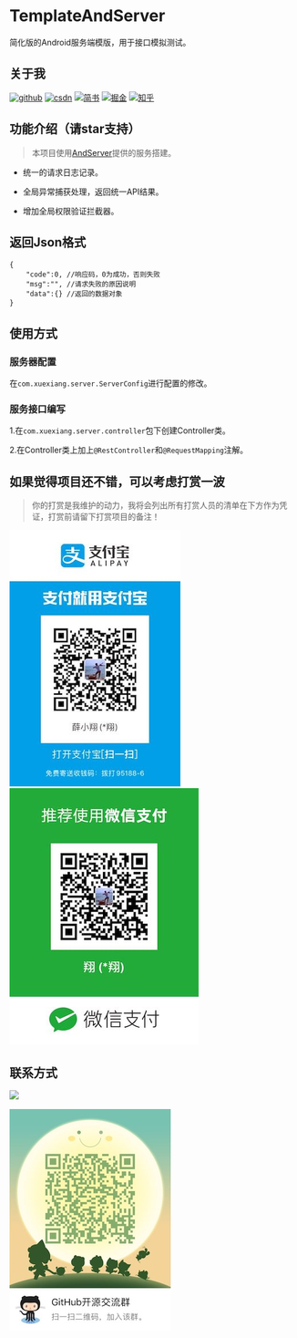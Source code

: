 # TemplateAndServer

简化版的Android服务端模版，用于接口模拟测试。

## 关于我

[![github](https://img.shields.io/badge/GitHub-xuexiangjys-blue.svg)](https://github.com/xuexiangjys)   [![csdn](https://img.shields.io/badge/CSDN-xuexiangjys-green.svg)](http://blog.csdn.net/xuexiangjys)   [![简书](https://img.shields.io/badge/简书-xuexiangjys-red.svg)](https://www.jianshu.com/u/6bf605575337)   [![掘金](https://img.shields.io/badge/掘金-xuexiangjys-brightgreen.svg)](https://juejin.im/user/598feef55188257d592e56ed)   [![知乎](https://img.shields.io/badge/知乎-xuexiangjys-violet.svg)](https://www.zhihu.com/people/xuexiangjys) 

## 功能介绍（请star支持）

> 本项目使用[AndServer](https://github.com/yanzhenjie/AndServer)提供的服务搭建。

* 统一的请求日志记录。

* 全局异常捕获处理，返回统一API结果。

* 增加全局权限验证拦截器。

## 返回Json格式

```
{
    "code":0, //响应码，0为成功，否则失败
    "msg":"", //请求失败的原因说明
    "data":{} //返回的数据对象
}
```

## 使用方式

### 服务器配置

在`com.xuexiang.server.ServerConfig`进行配置的修改。

### 服务接口编写

1.在`com.xuexiang.server.controller`包下创建Controller类。

2.在Controller类上加上`@RestController`和`@RequestMapping`注解。

## 如果觉得项目还不错，可以考虑打赏一波

> 你的打赏是我维护的动力，我将会列出所有打赏人员的清单在下方作为凭证，打赏前请留下打赏项目的备注！

![](https://github.com/xuexiangjys/Resource/blob/master/img/pay/alipay.jpeg) &emsp; ![](https://github.com/xuexiangjys/Resource/blob/master/img/pay/weixinpay.jpeg)

## 联系方式

[![](https://img.shields.io/badge/点击一键加入QQ交流群-602082750-blue.svg)](http://shang.qq.com/wpa/qunwpa?idkey=9922861ef85c19f1575aecea0e8680f60d9386080a97ed310c971ae074998887)

![](https://github.com/xuexiangjys/Resource/blob/master/img/qq/qq_group.jpg)